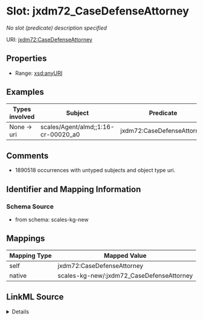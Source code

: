 

# Slot: jxdm72_CaseDefenseAttorney


_No slot (predicate) description specified_





URI: [jxdm72:CaseDefenseAttorney](http://release.niem.gov/niem/domains/jxdm/7.2/#CaseDefenseAttorney)



<!-- no inheritance hierarchy -->








## Properties

* Range: [xsd:anyURI](http://www.w3.org/2001/XMLSchema#anyURI)






## Examples

| Types involved | Subject | Predicate | Object |
| --- | --- | --- | --- |
| None → uri | scales/Agent/almd;;1:16-cr-00020_a0 | jxdm72:CaseDefenseAttorney | scales/Agent/almd;;1:16-cr-00020_a4 |


## Comments

* 1890518 occurrences with untyped subjects and object type uri.

## Identifier and Mapping Information







### Schema Source


* from schema: scales-kg-new




## Mappings

| Mapping Type | Mapped Value |
| ---  | ---  |
| self | jxdm72:CaseDefenseAttorney |
| native | scales-kg-new/:jxdm72_CaseDefenseAttorney |




## LinkML Source

<details>

```yaml
name: jxdm72_CaseDefenseAttorney
description: No slot (predicate) description specified
comments:
- 1890518 occurrences with untyped subjects and object type uri.
examples:
- description: None → uri
  object:
    example_object: scales/Agent/almd;;1:16-cr-00020_a4
    example_object_type: uri
    example_predicate: jxdm72:CaseDefenseAttorney
    example_subject: scales/Agent/almd;;1:16-cr-00020_a0
    example_subject_type: None
from_schema: scales-kg-new
rank: 1000
slot_uri: jxdm72:CaseDefenseAttorney
alias: jxdm72_CaseDefenseAttorney
range: uri

```
</details>